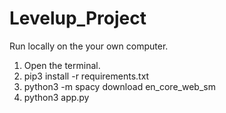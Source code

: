 # Levelup_Project

Run locally on the your own computer.

1. Open the terminal.
2. pip3 install -r requirements.txt
3. python3 -m spacy download en_core_web_sm
4. python3 app.py
